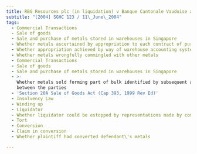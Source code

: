 ```yaml
---
title: RBG Resources plc (in liquidation) v Banque Cantonale Vaudoise and Others
subtitle: "[2004] SGHC 123 / 11\_June\_2004"
tags:
  - Commercial Transactions
  - Sale of goods
  - Sale and purchase of metals stored in warehouses in Singapore
  - Whether metals ascertained by appropriation to each contract of purchase
  - Whether appropriation achieved by way of warehouse accounting system
  - Whether metals wrongfully commingled with other metals
  - Commercial Transactions
  - Sale of goods
  - Sale and purchase of metals stored in warehouses in Singapore
  - >-
    Whether metals sold forming part of bulk identified by subsequent agreement
    between the parties
  - 'Section 20A Sale of Goods Act (Cap 393, 1999 Rev Ed)'
  - Insolvency Law
  - Winding up
  - Liquidator
  - Whether liquidator could be estopped by representations made by company
  - Tort
  - Conversion
  - Claim in conversion
  - Whether plaintiff had converted defendant\'s metals

---
```


